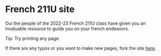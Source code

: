 # French 211U site

Oui the people of the 2022-23 French 211U class have given you an invaluable resource to guide you on your french endeavors.

Tip: Try printing any page.

If there are any typos or you want to make new pages, fork the site [here](https://www.github.com/kinderhead/french2-site).
